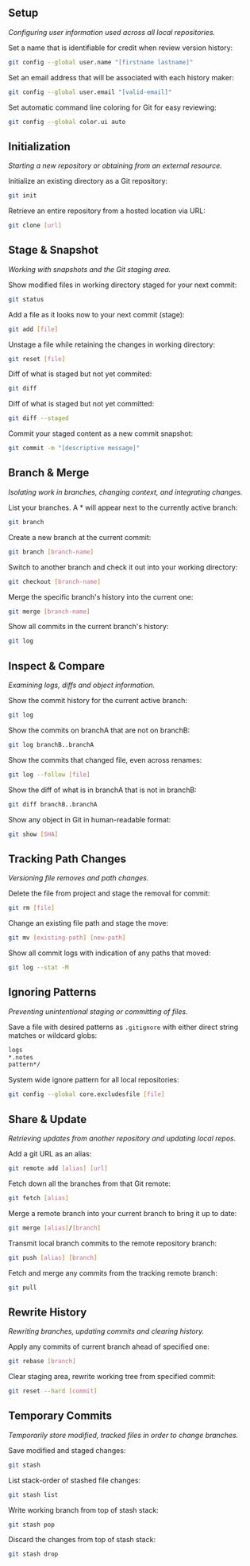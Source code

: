 ## Setup

_Configuring user information used across all local repositories._

Set a name that is identifiable for credit when review version history:

```bash
git config --global user.name "[firstname lastname]"
```

Set an email address that will be associated with each history maker:

```bash
git config --global user.email "[valid-email]"
```

Set automatic command line coloring for Git for easy reviewing:

```bash
git config --global color.ui auto
```

## Initialization

_Starting a new repository or obtaining from an external resource._

Initialize an existing directory as a Git repository:

```bash
git init
```

Retrieve an entire repository from a hosted location via URL:

```bash
git clone [url]
```

## Stage & Snapshot

_Working with snapshots and the Git staging area._

Show modified files in working directory staged for your next commit:

```bash
git status
```

Add a file as it looks now to your next commit (stage):

```bash
git add [file]
```

Unstage a file while retaining the changes in working directory:

```bash
git reset [file]
```

Diff of what is staged but not yet commited:

```bash
git diff
```

Diff of what is staged but not yet committed:

```bash
git diff --staged
```

Commit your staged content as a new commit snapshot:

```bash
git commit -m "[descriptive message]"
```

## Branch & Merge

_Isolating work in branches, changing context, and integrating changes._

List your branches. A * will appear next to the currently active branch:

```bash
git branch
```

Create a new branch at the current commit:

```bash
git branch [branch-name]
```

Switch to another branch and check it out into your working directory:

```bash
git checkout [branch-name]
```

Merge the specific branch's history into the current one:

```bash
git merge [branch-name]
```

Show all commits in the current branch's history:

```bash
git log
```

## Inspect & Compare

_Examining logs, diffs and object information._

Show the commit history for the current active branch:

```bash
git log
```

Show the commits on branchA that are not on branchB:

```bash
git log branchB..branchA
```

Show the commits that changed file, even across renames:

```bash
git log --follow [file]
```

Show the diff of what is in branchA that is not in branchB:

```bash
git diff branchB..branchA
```

Show any object in Git in human-readable format:

```bash
git show [SHA]
```

## Tracking Path Changes

_Versioning file removes and path changes._

Delete the file from project and stage the removal for commit:

```bash
git rm [file]
```

Change an existing file path and stage the move:

```bash
git mv [existing-path] [new-path]
```

Show all commit logs with indication of any paths that moved:

```bash
git log --stat -M
```

## Ignoring Patterns

_Preventing unintentional staging or committing of files._

Save a file with desired patterns as `.gitignore` with either direct string matches or wildcard globs:

```bash
logs
*.notes
pattern*/
```

System wide ignore pattern for all local repositories:

```bash
git config --global core.excludesfile [file]
```

## Share & Update

_Retrieving updates from another repository and updating local repos._

Add a git URL as an alias:

```bash
git remote add [alias] [url]
```

Fetch down all the branches from that Git remote:

```bash
git fetch [alias]
```

Merge a remote branch into your current branch to bring it up to date:

```bash
git merge [alias]/[branch]
```

Transmit local branch commits to the remote repository branch:

```bash
git push [alias] [branch]
```

Fetch and merge any commits from the tracking remote branch:

```bash
git pull
```

## Rewrite History

_Rewriting branches, updating commits and clearing history._

Apply any commits of current branch ahead of specified one:

```bash
git rebase [branch]
```

Clear staging area, rewrite working tree from specified commit:

```bash
git reset --hard [commit]
```

## Temporary Commits

_Temporarily store modified, tracked files in order to change branches._

Save modified and staged changes:

```bash
git stash
```

List stack-order of stashed file changes:

```bash
git stash list
```

Write working branch from top of stash stack:

```bash
git stash pop
```

Discard the changes from top of stash stack:

```bash
git stash drop
```
